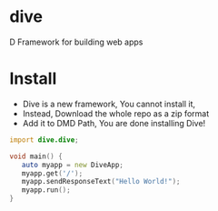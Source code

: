 # dive
D Framework for building web apps
# Install
* Dive is a new framework, You cannot install it,
* Instead, Download the whole repo as a zip format
* Add it to DMD Path, You are done installing Dive!
```d
import dive.dive;

void main() {
   auto myapp = new DiveApp;
   myapp.get('/');
   myapp.sendResponseText("Hello World!");
   myapp.run();
}
```
